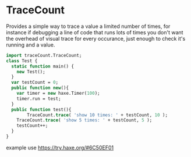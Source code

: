 # TraceCount
Provides a simple way to trace a value a limited number of times, for instance if debugging a line of code that runs lots of times you don't want the overhead of visual trace for every occurance, just enough to check it's running and a value.

```haxe
import traceCount.TraceCount;
class Test {
  static function main() {
    new Test();
  }
  var testCount = 0;
  public function new(){
  	var timer = new haxe.Timer(100);
    timer.run = test;
  }
  public function test(){
		TraceCount.trace( 'show 10 times: ' + testCount, 10 );
    TraceCount.trace( 'show 5 times: ' + testCount, 5 );
    testCount++;
  }
}
```
example use
https://try.haxe.org/#6C50EF01
